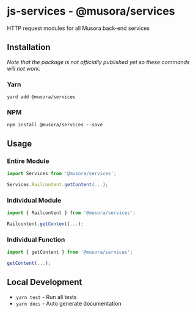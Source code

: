 # js-services - @musora/services
HTTP request modules for all Musora back-end services

## Installation

_Note that the package is not officially published yet so these commands will not work._

### Yarn
`yard add @musora/services`

### NPM
`npm install @musora/services --save`

## Usage

### Entire Module
```javascript
import Services from '@musora/services';

Services.Railcontent.getContent(...);
```

### Individual Module
```javascript
import { Railcontent } from '@musora/services';

Railcontent.getContent(...);
```

### Individual Function
```javascript
import { getContent } from '@musora/services';

getContent(...);
```

## Local Development

- `yarn test` - Run all tests
- `yarn docs` - Auto generate documentation
